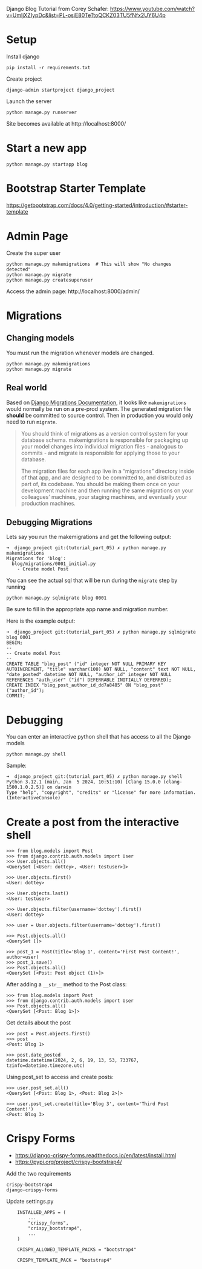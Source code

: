 Django Blog Tutorial from Corey Schafer: https://www.youtube.com/watch?v=UmljXZIypDc&list=PL-osiE80TeTtoQCKZ03TU5fNfx2UY6U4p

# Setup

Install django
```
pip install -r requirements.txt
```

Create project
```
django-admin startproject django_project
```

Launch the server
```
python manage.py runserver
```

Site becomes available at http://localhost:8000/

# Start a new app

```
python manage.py startapp blog
```

# Bootstrap Starter Template
https://getbootstrap.com/docs/4.0/getting-started/introduction/#starter-template

# Admin Page

Create the super user
```
python manage.py makemigrations  # This will show "No changes detected"
python manage.py migrate
python manage.py createsuperuser
```
Access the admin page: http://localhost:8000/admin/

# Migrations

## Changing models

You must run the migration whenever models are changed.

```
python manage.py makemigrations
python manage.py migrate
```

## Real world

Based on [Django Migrations Documentation](https://docs.djangoproject.com/en/5.0/topics/migrations/), it looks like `makemigrations` would normally be run on a pre-prod system. The generated migration file **should** be committed to source control. Then in production you would only need to run `migrate`.

> You should think of migrations as a version control system for your database schema. makemigrations is responsible for packaging up your model changes into individual migration files - analogous to commits - and migrate is responsible for applying those to your database.
>
> The migration files for each app live in a “migrations” directory inside of that app, and are designed to be committed to, and distributed as part of, its codebase. You should be making them once on your development machine and then running the same migrations on your colleagues’ machines, your staging machines, and eventually your production machines.

## Debugging Migrations

Lets say you run the makemigrations and get the following output:
```
➜  django_project git:(tutorial_part_05) ✗ python manage.py makemigrations
Migrations for 'blog':
  blog/migrations/0001_initial.py
    - Create model Post
```

You can see the actual sql that will be run during the `migrate` step by running
```
python manage.py sqlmigrate blog 0001
```
Be sure to fill in the appropriate app name and migration number.

Here is the example output:
```
➜  django_project git:(tutorial_part_05) ✗ python manage.py sqlmigrate blog 0001
BEGIN;
--
-- Create model Post
--
CREATE TABLE "blog_post" ("id" integer NOT NULL PRIMARY KEY AUTOINCREMENT, "title" varchar(100) NOT NULL, "content" text NOT NULL, "date_posted" datetime NOT NULL, "author_id" integer NOT NULL REFERENCES "auth_user" ("id") DEFERRABLE INITIALLY DEFERRED);
CREATE INDEX "blog_post_author_id_dd7a8485" ON "blog_post" ("author_id");
COMMIT;
```

# Debugging
You can enter an interactive python shell that has access to all the Django models
```
python manage.py shell
```

Sample:
```
➜  django_project git:(tutorial_part_05) ✗ python manage.py shell
Python 3.12.1 (main, Jan  5 2024, 10:51:10) [Clang 15.0.0 (clang-1500.1.0.2.5)] on darwin
Type "help", "copyright", "credits" or "license" for more information.
(InteractiveConsole)
```

# Create a post from the interactive shell
```
>>> from blog.models import Post
>>> from django.contrib.auth.models import User
>>> User.objects.all()
<QuerySet [<User: dottey>, <User: testuser>]>

>>> User.objects.first()
<User: dottey>

>>> User.objects.last()
<User: testuser>

>>> User.objects.filter(username='dottey').first()
<User: dottey>

>>> user = User.objects.filter(username='dottey').first()

>>> Post.objects.all()
<QuerySet []>

>>> post_1 = Post(title='Blog 1', content='First Post Content!', author=user)
>>> post_1.save()
>>> Post.objects.all()
<QuerySet [<Post: Post object (1)>]>
```
After adding a `__str__` method to the Post class:
```
>>> from blog.models import Post
>>> from django.contrib.auth.models import User
>>> Post.objects.all()
<QuerySet [<Post: Blog 1>]>
```
Get details about the post
```
>>> post = Post.objects.first()
>>> post
<Post: Blog 1>

>>> post.date_posted
datetime.datetime(2024, 2, 6, 19, 13, 53, 733767, tzinfo=datetime.timezone.utc)
```
Using post_set to access and create posts:
```
>>> user.post_set.all()
<QuerySet [<Post: Blog 1>, <Post: Blog 2>]>

>>> user.post_set.create(title='Blog 3', content='Third Post Content!')
<Post: Blog 3>
```

# Crispy Forms

* https://django-crispy-forms.readthedocs.io/en/latest/install.html
* https://pypi.org/project/crispy-bootstrap4/

Add the two requirements
```
crispy-bootstrap4
django-crispy-forms
```

Update settings.py
```
    INSTALLED_APPS = (
        ...
        "crispy_forms",
        "crispy_bootstrap4",
        ...
    )

    CRISPY_ALLOWED_TEMPLATE_PACKS = "bootstrap4"

    CRISPY_TEMPLATE_PACK = "bootstrap4"
```
